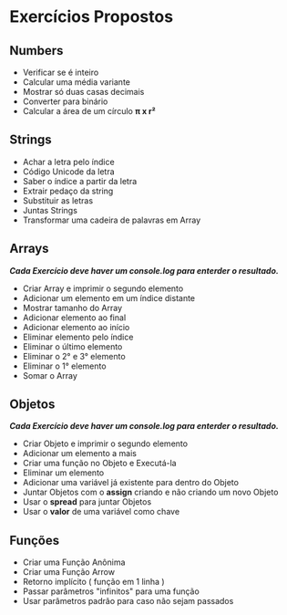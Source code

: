 # Exercícios Propostos

## Numbers

* Verificar se é inteiro
* Calcular uma média variante
* Mostrar só duas casas decimais
* Converter para binário
* Calcular a área de um círculo **__π x r²__**

## Strings

* Achar a letra pelo índice
* Código Unicode da letra
* Saber o índice a partir da letra
* Extrair pedaço da string
* Substituir as letras
* Juntas Strings
* Transformar uma cadeira de palavras em Array

## Arrays

**_Cada Exercício deve haver um console.log para enterder o resultado._**

* Criar Array e imprimir o segundo elemento
* Adicionar um elemento em um índice distante
* Mostrar tamanho do Array
* Adicionar elemento ao final
* Adicionar elemento ao início
* Eliminar elemento pelo índice
* Eliminar o último elemento
* Eliminar o 2° e 3° elemento
* Eliminar o 1° elemento
* Somar o Array

## Objetos

**_Cada Exercício deve haver um console.log para enterder o resultado._**

* Criar Objeto e imprimir o segundo elemento
* Adicionar um elemento a mais
* Criar uma função no Objeto e Executá-la
* Eliminar um elemento
* Adicionar uma variável já existente para dentro do Objeto
* Juntar Objetos com o **__assign__** criando e não criando um novo Objeto
* Usar o **__spread__** para juntar Objetos
* Usar o **__valor__** de uma variável como chave

## Funções

* Criar uma Função Anônima
* Criar uma Função Arrow
* Retorno implícito ( função em 1 linha )
* Passar parâmetros "infinitos" para uma função
* Usar parâmetros padrão para caso não sejam passados